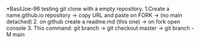 *BasilJoe-96
testing git clone with a empty repository.
1.Create a name.github.io repository -> copy URL and paste on FORK -> (no main detached)
2. on github create a readme.md (this one) -> on fork open console
3. This command: git branch -> git checkout master -> git branch -M main
